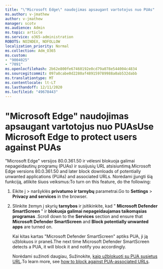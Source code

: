 ```yaml
---
title: "\"Microsoft Edge\" naudojimas apsaugant vartotojus nuo PUAs"
ms.author: v-jmathew
author: v-jmathew
manager: scotv
ms.audience: Admin
ms.topic: article
ms.service: o365-administration
ROBOTS: NOINDEX, NOFOLLOW
localization_priority: Normal
ms.collection: Adm_O365
ms.custom:
- "9004025"
- "7091"
ms.openlocfilehash: 2b62e800fe67460192e0cd79a078e544004c4834
ms.sourcegitcommit: 097a8cabe0d2280af489159789988a0ab532dabb
ms.translationtype: MT
ms.contentlocale: lt-LT
ms.lasthandoff: 12/11/2020
ms.locfileid: "49678443"
---
```

# <a name="use-microsoft-edge-to-protect-users-against-puas"></a><span data-ttu-id="2c81d-102">"Microsoft Edge" naudojimas apsaugant vartotojus nuo PUAs</span><span class="sxs-lookup"><span data-stu-id="2c81d-102">Use Microsoft Edge to protect users against PUAs</span></span>

<span data-ttu-id="2c81d-103">"Microsoft Edge" versijos 80.0.361.50 ir vėlesni blokuoja galimai nepageidautinų programų (PUAs) ir susijusių URL atsisiuntimą.</span><span class="sxs-lookup"><span data-stu-id="2c81d-103">Microsoft Edge versions 80.0.361.50 and later block downloads of potentially unwanted applications (PUAs) and associated URLs.</span></span> <span data-ttu-id="2c81d-104">Norėdami įjungti šią funkciją, atlikite šiuos veiksmus:</span><span class="sxs-lookup"><span data-stu-id="2c81d-104">To turn on this feature, do the following:</span></span>

1. <span data-ttu-id="2c81d-105">Eikite į   >  naršyklės **privatumo ir tarnybų** parametrai.</span><span class="sxs-lookup"><span data-stu-id="2c81d-105">Go to **Settings** > **Privacy and services** in the browser.</span></span>

2. <span data-ttu-id="2c81d-106">Slinkite žemyn į skyrių **tarnybos** ir įsitikinkite, kad " **Microsoft Defender SmartScreen** " ir **blokuoja galimai nepageidaujamas taikomąsias programas** .</span><span class="sxs-lookup"><span data-stu-id="2c81d-106">Scroll down to the **Services** section and ensure that **Microsoft Defender SmartScreen** and **Block potentially unwanted apps** are turned on.</span></span>

    <span data-ttu-id="2c81d-107">Kai kitas kartas "Microsoft Defender SmartScreen" aptiks PUA, ji ją užblokuos ir praneš.</span><span class="sxs-lookup"><span data-stu-id="2c81d-107">The next time Microsoft Defender SmartScreen detects a PUA, it will block it and notify you accordingly.</span></span>

    <span data-ttu-id="2c81d-108">Norėdami sužinoti daugiau, Sužinokite, [kaip užblokuoti su PUA susietus URL](https://go.microsoft.com/fwlink/?linkid=2133024).</span><span class="sxs-lookup"><span data-stu-id="2c81d-108">To learn more, see [how to block against PUA-associated URLs](https://go.microsoft.com/fwlink/?linkid=2133024).</span></span>
